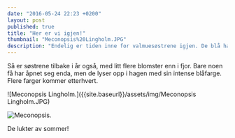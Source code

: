 ```yaml
---
date: "2016-05-24 22:23 +0200"
layout: post
published: true
title: "Her er vi igjen!"
thumbnail: "Meconopsis%20Lingholm.JPG​"
description: "Endelig er tiden inne for valmuesøstrene igjen. De blå har startet blomstringen, og snart kommer de hvite og forhåpentligvis de lilla."
---
```

Så er søstrene tilbake i år også, med litt flere blomster enn i fjor. Bare noen få har åpnet seg enda, men de lyser opp i hagen med sin intense blåfarge. Flere farger kommer etterhvert.

![Meconopsis Lingholm.]({{site.baseurl}}/assets/img/Meconopsis Lingholm.JPG)

<!--more-->

![Meconopsis.]({{site.baseurl}}/assets/img/Meconopsis.JPG)


De lukter av sommer!
